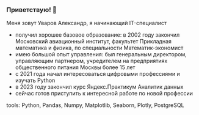 ### Приветствую! 👋
Меня зовут Уваров Александр, я начинающий IT-специалист
- получил хорошее базовое образование: в 2002 году закончил Московский авиационный институт, факультет Прикладная математика и физика, по специальности Математик-экономист
- имею большой опыт управления: был генеральным директором, управляющим партнером, учредителем на предприятиях общественного питания Москвы более 15 лет
- с 2021 года начал интересоваться цифровыми профессиями и изучать Python
- в 2023 году закончил курс Яндекс.Практикум Аналитик данных
- сейчас готов приступить к интересной работе по новой профессии

tools: Python, Pandas, Numpy, Matplotlib, Seaborn, Plotly, PostgreSQL
